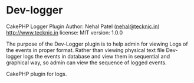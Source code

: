 Dev-logger
==========
CakePHP Logger Plugin
Author: Nehal Patel (nehal@tecknic.in)
http://www.tecknic.in
license: MIT
version: 1.0.0

The purpose of the Dev-Logger plugin is to help admin for viewing Logs of the events in proper format. Rather than viewing physical text file Dev-logger logs the events in database and view them in sequential and graphical way, so admin can view the sequence of logged events.

CakePHP plugin for logs.